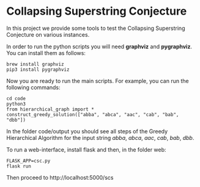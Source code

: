 # Collapsing Superstring Conjecture

In this project we provide some tools to test the Collapsing Superstring Conjecture on various instances.

In order to run the python scripts you will need **graphviz** and **pygraphviz**. You can install them as follows: 

	brew install graphviz
    pip3 install pygraphviz

Now you are ready to run the main scripts. For example, you can run the following commands:

	cd code
    python3 
    from hierarchical_graph import * 
    construct_greedy_solution(["abba", "abca", "aac", "cab", "bab", "dbb"])
    
In the folder code/output you should see all steps of the Greedy Hierarchical Algorithm for the input string *abba*, *abca*, *aac*, *cab*, *bab*, *dbb*.


To run a web-interface, install flask and then, in the folder web:
    
    FLASK_APP=csc.py
    flask run
    
Then proceed to http://localhost:5000/scs


